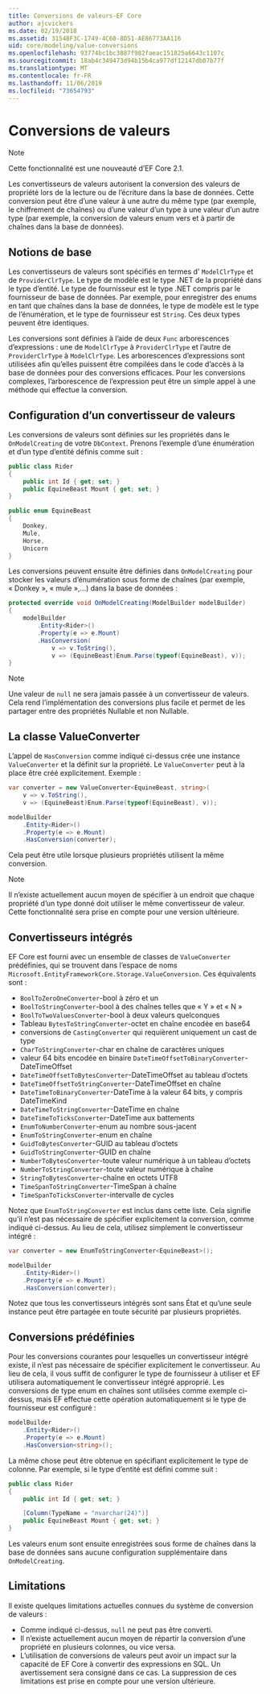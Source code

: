 ```yaml
---
title: Conversions de valeurs-EF Core
author: ajcvickers
ms.date: 02/19/2018
ms.assetid: 3154BF3C-1749-4C60-8D51-AE86773AA116
uid: core/modeling/value-conversions
ms.openlocfilehash: 93774bc1bc3887f982faeac151825a6643c1107c
ms.sourcegitcommit: 18ab4c349473d94b15b4ca977df12147db07b77f
ms.translationtype: MT
ms.contentlocale: fr-FR
ms.lasthandoff: 11/06/2019
ms.locfileid: "73654793"
---
```

# <a name="value-conversions"></a>Conversions de valeurs

> [!NOTE]  
> Cette fonctionnalité est une nouveauté d’EF Core 2.1.

Les convertisseurs de valeurs autorisent la conversion des valeurs de propriété lors de la lecture ou de l’écriture dans la base de données. Cette conversion peut être d’une valeur à une autre du même type (par exemple, le chiffrement de chaînes) ou d’une valeur d’un type à une valeur d’un autre type (par exemple, la conversion de valeurs enum vers et à partir de chaînes dans la base de données).

## <a name="fundamentals"></a>Notions de base

Les convertisseurs de valeurs sont spécifiés en termes d' `ModelClrType` et de `ProviderClrType`. Le type de modèle est le type .NET de la propriété dans le type d’entité. Le type de fournisseur est le type .NET compris par le fournisseur de base de données. Par exemple, pour enregistrer des enums en tant que chaînes dans la base de données, le type de modèle est le type de l’énumération, et le type de fournisseur est `String`. Ces deux types peuvent être identiques.

Les conversions sont définies à l’aide de deux `Func` arborescences d’expressions : une de `ModelClrType` à `ProviderClrType` et l’autre de `ProviderClrType` à `ModelClrType`. Les arborescences d’expressions sont utilisées afin qu’elles puissent être compilées dans le code d’accès à la base de données pour des conversions efficaces. Pour les conversions complexes, l’arborescence de l’expression peut être un simple appel à une méthode qui effectue la conversion.

## <a name="configuring-a-value-converter"></a>Configuration d’un convertisseur de valeurs

Les conversions de valeurs sont définies sur les propriétés dans le `OnModelCreating` de votre `DbContext`. Prenons l’exemple d’une énumération et d’un type d’entité définis comme suit :

``` csharp
public class Rider
{
    public int Id { get; set; }
    public EquineBeast Mount { get; set; }
}

public enum EquineBeast
{
    Donkey,
    Mule,
    Horse,
    Unicorn
}
```

Les conversions peuvent ensuite être définies dans `OnModelCreating` pour stocker les valeurs d’énumération sous forme de chaînes (par exemple, « Donkey », « mule »,...) dans la base de données :

``` csharp
protected override void OnModelCreating(ModelBuilder modelBuilder)
{
    modelBuilder
        .Entity<Rider>()
        .Property(e => e.Mount)
        .HasConversion(
            v => v.ToString(),
            v => (EquineBeast)Enum.Parse(typeof(EquineBeast), v));
}
```

> [!NOTE]  
> Une valeur de `null` ne sera jamais passée à un convertisseur de valeurs. Cela rend l’implémentation des conversions plus facile et permet de les partager entre des propriétés Nullable et non Nullable.

## <a name="the-valueconverter-class"></a>La classe ValueConverter

L’appel de `HasConversion` comme indiqué ci-dessus crée une instance `ValueConverter` et la définit sur la propriété. Le `ValueConverter` peut à la place être créé explicitement. Exemple :

``` csharp
var converter = new ValueConverter<EquineBeast, string>(
    v => v.ToString(),
    v => (EquineBeast)Enum.Parse(typeof(EquineBeast), v));

modelBuilder
    .Entity<Rider>()
    .Property(e => e.Mount)
    .HasConversion(converter);
```

Cela peut être utile lorsque plusieurs propriétés utilisent la même conversion.

> [!NOTE]  
> Il n’existe actuellement aucun moyen de spécifier à un endroit que chaque propriété d’un type donné doit utiliser le même convertisseur de valeur. Cette fonctionnalité sera prise en compte pour une version ultérieure.

## <a name="built-in-converters"></a>Convertisseurs intégrés

EF Core est fourni avec un ensemble de classes de `ValueConverter` prédéfinies, qui se trouvent dans l’espace de noms `Microsoft.EntityFrameworkCore.Storage.ValueConversion`. Ces équivalents sont :

* `BoolToZeroOneConverter`-bool à zéro et un
* `BoolToStringConverter`-bool à des chaînes telles que « Y » et « N »
* `BoolToTwoValuesConverter`-bool à deux valeurs quelconques
* Tableau `BytesToStringConverter`-octet en chaîne encodée en base64
* conversions de `CastingConverter` qui requièrent uniquement un cast de type
* `CharToStringConverter`-char en chaîne de caractères uniques
* valeur 64 bits encodée en binaire `DateTimeOffsetToBinaryConverter`-DateTimeOffset
* `DateTimeOffsetToBytesConverter`-DateTimeOffset au tableau d’octets
* `DateTimeOffsetToStringConverter`-DateTimeOffset en chaîne
* `DateTimeToBinaryConverter`-DateTime à la valeur 64 bits, y compris DateTimeKind
* `DateTimeToStringConverter`-DateTime en chaîne
* `DateTimeToTicksConverter`-DateTime aux battements
* `EnumToNumberConverter`-enum au nombre sous-jacent
* `EnumToStringConverter`-enum en chaîne
* `GuidToBytesConverter`-GUID au tableau d’octets
* `GuidToStringConverter`-GUID en chaîne
* `NumberToBytesConverter`-toute valeur numérique à un tableau d’octets
* `NumberToStringConverter`-toute valeur numérique à chaîne
* `StringToBytesConverter`-chaîne en octets UTF8
* `TimeSpanToStringConverter`-TimeSpan à chaîne
* `TimeSpanToTicksConverter`-intervalle de cycles

Notez que `EnumToStringConverter` est inclus dans cette liste. Cela signifie qu’il n’est pas nécessaire de spécifier explicitement la conversion, comme indiqué ci-dessus. Au lieu de cela, utilisez simplement le convertisseur intégré :

``` csharp
var converter = new EnumToStringConverter<EquineBeast>();

modelBuilder
    .Entity<Rider>()
    .Property(e => e.Mount)
    .HasConversion(converter);
```

Notez que tous les convertisseurs intégrés sont sans État et qu’une seule instance peut être partagée en toute sécurité par plusieurs propriétés.

## <a name="pre-defined-conversions"></a>Conversions prédéfinies

Pour les conversions courantes pour lesquelles un convertisseur intégré existe, il n’est pas nécessaire de spécifier explicitement le convertisseur. Au lieu de cela, il vous suffit de configurer le type de fournisseur à utiliser et EF utilisera automatiquement le convertisseur intégré approprié. Les conversions de type enum en chaînes sont utilisées comme exemple ci-dessus, mais EF effectue cette opération automatiquement si le type de fournisseur est configuré :

``` csharp
modelBuilder
    .Entity<Rider>()
    .Property(e => e.Mount)
    .HasConversion<string>();
```

La même chose peut être obtenue en spécifiant explicitement le type de colonne. Par exemple, si le type d’entité est défini comme suit :

``` csharp
public class Rider
{
    public int Id { get; set; }

    [Column(TypeName = "nvarchar(24)")]
    public EquineBeast Mount { get; set; }
}
```

Les valeurs enum sont ensuite enregistrées sous forme de chaînes dans la base de données sans aucune configuration supplémentaire dans `OnModelCreating`.

## <a name="limitations"></a>Limitations

Il existe quelques limitations actuelles connues du système de conversion de valeurs :

* Comme indiqué ci-dessus, `null` ne peut pas être converti.
* Il n’existe actuellement aucun moyen de répartir la conversion d’une propriété en plusieurs colonnes, ou vice versa.
* L’utilisation de conversions de valeurs peut avoir un impact sur la capacité de EF Core à convertir des expressions en SQL. Un avertissement sera consigné dans ce cas.
La suppression de ces limitations est prise en compte pour une version ultérieure.
